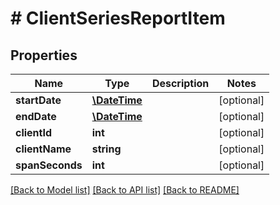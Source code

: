 # # ClientSeriesReportItem

## Properties

Name | Type | Description | Notes
------------ | ------------- | ------------- | -------------
**startDate** | [**\DateTime**](\DateTime.md) |  | [optional]
**endDate** | [**\DateTime**](\DateTime.md) |  | [optional]
**clientId** | **int** |  | [optional]
**clientName** | **string** |  | [optional]
**spanSeconds** | **int** |  | [optional]

[[Back to Model list]](../../README.md#models) [[Back to API list]](../../README.md#endpoints) [[Back to README]](../../README.md)
